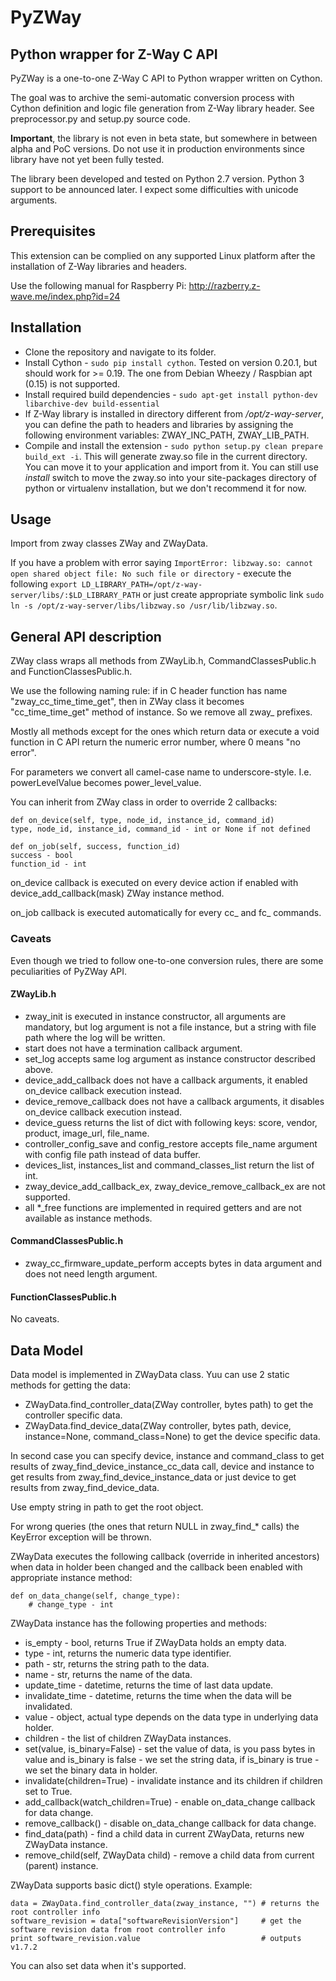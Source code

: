 # PyZWay

## Python wrapper for Z-Way C API

PyZWay is a one-to-one Z-Way C API to Python wrapper written on Cython. 

The goal was to archive the semi-automatic conversion process with Cython definition and logic file generation from Z-Way library header. See preprocessor.py and setup.py source code.

**Important**, the library is not even in beta state, but somewhere in between alpha and PoC versions. Do not use it in production environments since library have not yet been fully tested.

The library been developed and tested on Python 2.7 version. Python 3 support to be announced later. I expect some difficulties with unicode arguments.

## Prerequisites

This extension can be complied on any supported Linux platform after the installation of Z-Way libraries and headers. 

Use the following manual for Raspberry Pi: http://razberry.z-wave.me/index.php?id=24

## Installation

* Clone the repository and navigate to its folder.
* Install Cython - `sudo pip install cython`. Tested on version 0.20.1, but should work for >= 0.19. The one from Debian Wheezy / Raspbian apt (0.15) is not supported. 
* Install required build dependencies  - `sudo apt-get install python-dev libarchive-dev build-essential`
* If Z-Way library is installed in directory different from */opt/z-way-server*, you can define the path to headers and libraries by assigning the following environment variables: ZWAY_INC_PATH, ZWAY_LIB_PATH.
* Compile and install the extension - `sudo python setup.py clean prepare build_ext -i`. This will generate zway.so file in the current directory. You can move it to your application and import from it. You can still use *install* switch to move the zway.so into your site-packages directory of python or virtualenv installation, but we don't recommend it for now.

## Usage

Import from zway classes ZWay and ZWayData.

If you have a problem with error saying `ImportError: libzway.so: cannot open shared object file: No such file or directory` - execute the following `export LD_LIBRARY_PATH=/opt/z-way-server/libs/:$LD_LIBRARY_PATH` or just create appropriate symbolic link `sudo ln -s /opt/z-way-server/libs/libzway.so /usr/lib/libzway.so`.


## General API description

ZWay class wraps all methods from ZWayLib.h, CommandClassesPublic.h and FunctionClassesPublic.h.

We use the following naming rule: if in C header function has name "zway_cc_time_time_get", then in ZWay class it becomes "cc_time_time_get" method of instance. So we remove all zway_ prefixes.

Mostly all methods except for the ones which return data or execute a void function in C API return the numeric error number, where 0 means "no error".

For parameters we convert all camel-case name to underscore-style. I.e. powerLevelValue becomes power_level_value.

You can inherit from ZWay class in order to override 2 callbacks: 

```
def on_device(self, type, node_id, instance_id, command_id)
type, node_id, instance_id, command_id - int or None if not defined

def on_job(self, success, function_id)
success - bool
function_id - int
```

on_device callback is executed on every device action if enabled with device_add_callback(mask) ZWay instance method.
 
on_job callback is executed automatically for every cc_ and fc_ commands.
 
### Caveats

Even though we tried to follow one-to-one conversion rules, there are some peculiarities of PyZWay API.
 
#### ZWayLib.h

* zway_init is executed in instance constructor, all arguments are mandatory, but log argument is not a file instance, but a string with file path where the log will be written.
* start does not have a termination callback argument.
* set_log accepts same log argument as instance constructor described above.
* device_add_callback does not have a callback arguments, it enabled on_device callback execution instead.
* device_remove_callback does not have a callback arguments, it disables on_device callback execution instead.
* device_guess returns the list of dict with following keys: score, vendor, product, image_url, file_name.
* controller_config_save and config_restore accepts file_name argument with config file path instead of data buffer.
* devices_list, instances_list and command_classes_list return the list of int.
* zway_device_add_callback_ex, zway_device_remove_callback_ex are not supported. 
* all *_free functions are implemented in required getters and are not available as instance methods.

#### CommandClassesPublic.h

* zway_cc_firmware_update_perform accepts bytes in data argument and does not need length argument.

#### FunctionClassesPublic.h

No caveats.

## Data Model

Data model is implemented in ZWayData class. Yuu can use 2 static methods for getting the data:

* ZWayData.find_controller_data(ZWay controller, bytes path) to get the controller specific data.
* ZWayData.find_device_data(ZWay controller, bytes path, device, instance=None, command_class=None) to get the device specific data. 

In second case you can specify device, instance and command_class to get results of zway_find_device_instance_cc_data call, device and instance to get results from zway_find_device_instance_data or just device to get results from zway_find_device_data.

Use empty string in path to get the root object.

For wrong queries (the ones that return NULL in zway_find_* calls) the KeyError exception will be thrown.

ZWayData executes the following callback (override in inherited ancestors) when data in holder been changed and the callback been enabled with appropriate instance method:

```
def on_data_change(self, change_type):
    # change_type - int
```

ZWayData instance has the following properties and methods:

* is_empty - bool, returns True if ZWayData holds an empty data.
* type - int, returns the numeric data type identifier.
* path - str, returns the string path to the data.
* name - str, returns the name of the data.
* update_time - datetime, returns the time of last data update.
* invalidate_time - datetime, returns the time when the data will be invalidated.
* value - object, actual type depends on the data type in underlying data holder.
* children - the list of children ZWayData instances. 
* set(value, is_binary=False) - set the value of data, is you pass bytes in value and is_binary is false - we set the string data, if is_binary is true - we set the binary data in holder.
* invalidate(children=True) - invalidate instance and its children if children set to True.
* add_callback(watch_children=True) - enable on_data_change callback for data change.
* remove_callback() - disable on_data_change callback for data change.
* find_data(path) - find a child data in current ZWayData, returns new ZWayData instance.
* remove_child(self, ZWayData child) - remove a child data from current (parent) instance.

ZWayData supports basic dict() style operations. Example:

```
data = ZWayData.find_controller_data(zway_instance, "") # returns the root controller info
software_revision = data["softwareRevisionVersion"]     # get the software revision data from root controller info
print software_revision.value                           # outputs v1.7.2
```

You can also set data when it's supported.


